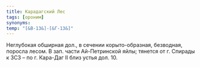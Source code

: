 ```yaml
---
title: Карадагский Лес
tags: [ороним]
synonyms:
temp: "[&В-13&]-[&Г-13&]"
---
```


Неглубокая обширная дол., в сечении корыто-образная, безводная, поросла лесом. В
зап. части Ай-Петринской яйлы; тянется от г. Спирады к ЗСЗ – по г. Кара-Даг II
близ устья дол. 10.
